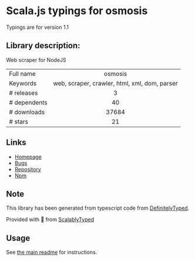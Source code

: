 
# Scala.js typings for osmosis

Typings are for version 1.1

## Library description:
Web scraper for NodeJS

|                    |                 |
| ------------------ | :-------------: |
| Full name          | osmosis |
| Keywords           | web, scraper, crawler, html, xml, dom, parser |
| # releases         | 3 |
| # dependents       | 40 |
| # downloads        | 37684 |
| # stars            | 21 |

## Links
- [Homepage](https://github.com/rchipka/node-osmosis#readme)
- [Bugs](https://github.com/rchipka/node-osmosis/issues)
- [Repository](https://github.com/rchipka/node-osmosis)
- [Npm](https://www.npmjs.com/package/osmosis)
    


## Note
This library has been generated from typescript code from [DefinitelyTyped](https://definitelytyped.org).

Provided with :purple_heart: from [ScalablyTyped](https://github.com/oyvindberg/ScalablyTyped)

## Usage
See [the main readme](../../readme.md) for instructions.


